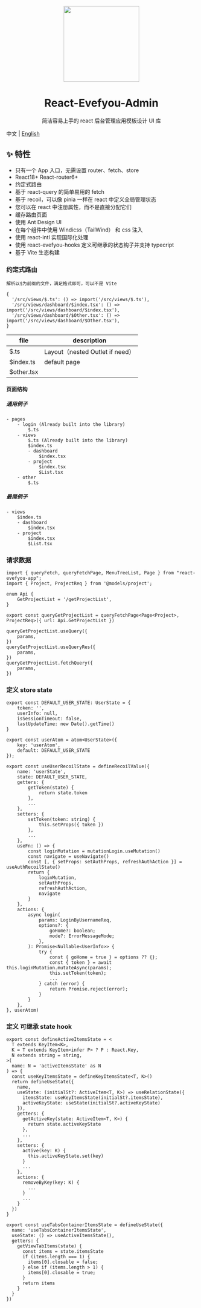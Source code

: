 <p align="center">
  <a href="https://ant.design">
    <img width="200" src="">
  </a>
</p>

<h1 align="center">React-Evefyou-Admin</h1>

<div align="center">

简洁容易上手的 react 后台管理应用模板设计 UI 库

</div>

中文 | [English](./README.md)

## ✨ 特性

- 只有一个 App 入口，无需设置 router、fetch、store
- React18+ React-router6+
- 约定式路由
- 基于 react-query 的简单易用的 fetch
- 基于 recoil，可以像 pinia 一样在 react 中定义全局管理状态
- 您可以在 react 中注册属性，而不是直接分配它们
- 缓存路由页面
- 使用 Ant Design UI
- 在每个组件中使用 Windicss（TailWind） 和 css 注入
- 使用 react-intl 实现国际化处理
- 使用 react-evefyou-hooks 定义可继承的状态钩子并支持 typecript
- 基于 Vite 生态构建

### 约定式路由

```
解析以$为前缀的文件，满足格式即可，可以不是 Vite
```

```
{
  '/src/views/$.ts': () => import('/src/views/$.ts'),
  '/src/views/dashboard/$index.tsx': () => import('/src/views/dashboard/$index.tsx'),
  '/src/views/dashboard/$Other.tsx': () => import('/src/views/dashboard/$Other.tsx'),
}
```

| file       | description                     |
| ---------- | ------------------------------- |
| $.ts       | Layout（nested Outlet if need） |
| $index.ts  | default page                    |
| $other.tsx |                                 |

#### 页面结构

##### 通用例子

```
- pages
    - login (Already built into the library)
        $.ts
    - views
        $.ts (Already built into the library)
        $index.ts
        - dashboard
            $index.tsx
        - project
            $index.tsx
            $List.tsx
    - other
        $.ts
```

##### 最简例子

```
- views
    $index.ts
    - dashboard
        $index.tsx
    - project
        $index.tsx
        $List.tsx
```

### 请求数据

```
import { queryFetch, queryFetchPage, MenuTreeList, Page } from "react-evefyou-app";
import { Project, ProjectReq } from '@models/project';

enum Api {
    GetProjectList = '/getProjectList',
}

export const queryGetProjectList = queryFetchPage<Page<Project>, ProjectReq>({ url: Api.GetProjectList })

queryGetProjectList.useQuery({
    params,
})
queryGetProjectList.useQueryRes({
    params,
})
queryGetProjectList.fetchQuery({
    params,
})
```

### 定义 store state

```
export const DEFAULT_USER_STATE: UserState = {
    token: '',
    userInfo: null,
    isSessionTimeout: false,
    lastUpdateTime: new Date().getTime()
}

export const userAtom = atom<UserState>({
    key: 'userAtom',
    default: DEFAULT_USER_STATE
});

export const useUserRecoilState = defineRecoilValue({
    name: 'userState',
    state: DEFAULT_USER_STATE,
    getters: {
        getToken(state) {
            return state.token
        },
        ...
    },
    setters: {
        setToken(token: string) {
            this.setProps({ token })
        },
        ...
    },
    useFn: () => {
        const loginMutation = mutationLogin.useMutation()
        const navigate = useNavigate()
        const [, { setProps: setAuthProps, refreshAuthAction }] = useAuthRecoilState()
        return {
            loginMutation,
            setAuthProps,
            refreshAuthAction,
            navigate
        }
    },
    actions: {
        async login(
            params: LoginByUsernameReq,
            options?: {
                goHome?: boolean;
                mode?: ErrorMessageMode;
            },
        ): Promise<Nullable<UserInfo>> {
            try {
                const { goHome = true } = options ?? {};
                const { token } = await this.loginMutation.mutateAsync(params);
                this.setToken(token);
                ...
            } catch (error) {
                return Promise.reject(error);
            }
        }
    },
}, userAtom)
```

### 定义 可继承 state hook

```
export const defineActiveItemsState = <
  T extends KeyItem<K>,
  K = T extends KeyItem<infer P> ? P : React.Key,
  N extends string = string,
>(
  name: N = 'activeItemsState' as N
) => {
  const useKeyItemsState = defineKeyItemsState<T, K>()
  return defineUseState({
    name,
    useState: (initialSt?: ActiveItem<T, K>) => useRelationState({
      itemsState: useKeyItemsState(initialSt?.itemsState),
      activeKeyState: useState(initialSt?.activeKeyState)
    }),
    getters: {
      getActiveKey(state: ActiveItem<T, K>) {
        return state.activeKeyState
      },
      ...
    },
    setters: {
      active(key: K) {
        this.activeKeyState.set(key)
      }
      ...
    },
    actions: {
      removeByKey(key: K) {
        ...
      }
      ...
    }
  })
}

export const useTabsContainerItemsState = defineUseState({
  name: 'useTabsContainerItemsState',
  useState: () => useActiveItemsState(),
  getters: {
    getViewTabItems(state) {
      const items = state.itemsState
      if (items.length === 1) {
        items[0].closable = false;
      } else if (items.length > 1) {
        items[0].closable = true;
      }
      return items
    }
  }
})
```
